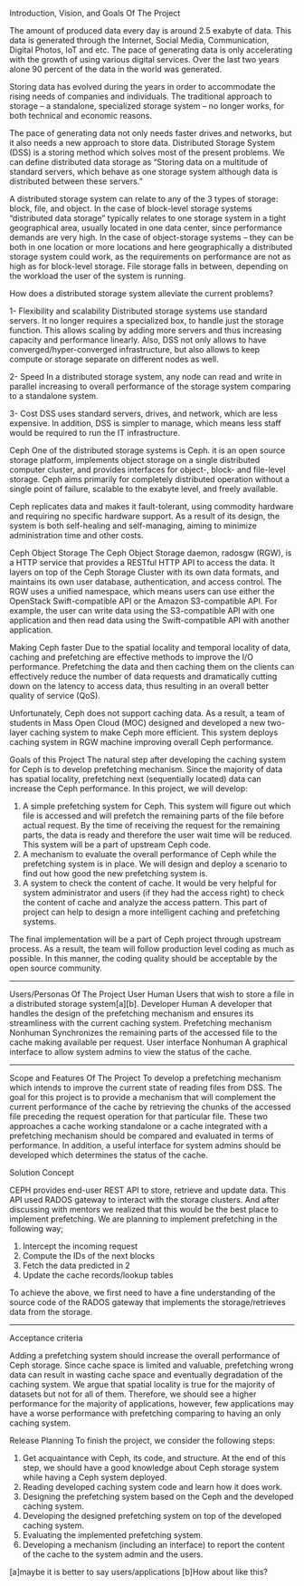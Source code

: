 ﻿Introduction, Vision, and Goals Of The Project


The amount of produced data every day is around 2.5 exabyte of data. This data is generated through the Internet, Social Media, Communication, Digital Photos, IoT and etc. The pace of generating data is only accelerating with the growth of using various digital services. Over the last two years alone 90 percent of the data in the world was generated.


Storing data has evolved during the years in order to accommodate the rising needs of companies and individuals. The traditional approach to storage – a standalone, specialized storage system – no longer works, for both technical and economic reasons. 


The pace of generating data not only needs faster drives and networks, but it also needs a new approach to store data. Distributed Storage System (DSS) is a storing method which solves most of the present problems. We can define distributed data storage as “Storing data on a multitude of standard servers, which behave as one storage system although data is distributed between these servers.”


A distributed storage system can relate to any of the 3 types of storage: block, file, and object. In the case of block-level storage systems “distributed data storage” typically relates to one storage system in a tight geographical area, usually located in one data center, since performance demands are very high. In the case of object-storage systems – they can be both in one location or more locations and here geographically a distributed storage system could work, as the requirements on performance are not as high as for block-level storage. File storage falls in between, depending on the workload the user of the system is running.


How does a distributed storage system alleviate the current problems?


1- Flexibility and scalability
Distributed storage systems use standard servers. It no longer requires a specialized box, to handle just the storage function. This allows scaling by adding more servers and thus increasing capacity and performance linearly. Also, DSS not only allows to have converged/hyper-converged infrastructure, but also allows to keep compute or storage separate on different nodes as well.


2- Speed
In a distributed storage system, any node can read and write in parallel increasing to overall performance of the storage system comparing to a standalone system.


3- Cost
 DSS uses standard servers, drives, and network, which are less expensive. In addition, DSS is simpler to manage, which means less staff would be required to run the IT infrastructure.


Ceph
One of the distributed storage systems is Ceph. it is an open source storage platform, implements object storage on a single distributed computer cluster, and provides interfaces for object-, block- and file-level storage. Ceph aims primarily for completely distributed operation without a single point of failure, scalable to the exabyte level, and freely available.


Ceph replicates data and makes it fault-tolerant, using commodity hardware and requiring no specific hardware support. As a result of its design, the system is both self-healing and self-managing, aiming to minimize administration time and other costs.


Ceph Object Storage
The Ceph Object Storage daemon, radosgw (RGW), is a HTTP service that provides a RESTful HTTP API to access the data. It layers on top of the Ceph Storage Cluster with its own data formats, and maintains its own user database, authentication, and access control. The RGW uses a unified namespace, which means users can use either the OpenStack Swift-compatible API or the Amazon S3-compatible API. For example, the user can write data using the S3-compatible API with one application and then read data using the Swift-compatible API with another application.


Making Ceph faster
Due to the spatial locality and temporal locality of data, caching and prefetching are effective methods to improve the I/O performance. Prefetching the data and then caching them on the clients can effectively reduce the number of data requests and dramatically cutting down on the latency to access data, thus resulting in an overall better quality of service (QoS).


Unfortunately, Ceph does not support caching data. As a result, a team of students in Mass Open Cloud (MOC) designed and developed a new two-layer caching system to make Ceph more efficient. This system deploys caching system in RGW machine improving overall Ceph performance.


Goals of this Project
The natural step after developing the caching system for Ceph is to develop prefetching mechanism. Since the majority of data has spatial locality, prefetching next (sequentially located) data can increase the Ceph performance. In this project, we will develop:
1. A simple prefetching system for Ceph. This system will figure out which file is accessed and will prefetch the remaining parts of the file before actual request. By the time of receiving the request for the remaining parts, the data is ready and therefore the user wait time will be reduced. This system will be a part of upstream Ceph code.
2. A mechanism to evaluate the overall performance of Ceph while the prefetching system is in place. We will design and deploy a scenario to find out how good the new prefetching system is.
3. A system to check the content of cache. It would be very helpful for system administrator and users (if they had the access right) to check the content of cache and analyze the access pattern. This part of project can help to design a more intelligent caching and prefetching systems.


The final implementation will be a part of Ceph project through upstream process. As a result, the team will follow production level coding as much as possible. In this manner, the coding quality should be acceptable by the open source community.










________________










Users/Personas Of The Project
User
	Human
	Users that wish to store a file in a distributed storage system[a][b].
	Developer
	Human
	A developer that handles the design of the prefetching mechanism and ensures its streamliness with the current caching system.
	Prefetching mechanism
	Nonhuman
	Synchronizes the remaining parts of the accessed file to the cache making available per request.
	User interface
	Nonhuman
	A graphical interface to allow system admins to view the status of the cache.
	



________________


Scope and Features Of The Project
To develop a prefetching mechanism which intends to improve the current state of reading files from DSS. The goal for this project is to provide a mechanism that will complement the current performance of the cache by retrieving the chunks of the accessed file preceding the request operation for that particular file. These two approaches a cache working standalone or a cache integrated with a prefetching mechanism should be compared and evaluated in terms of performance. In addition, a useful interface for system admins should be developed which determines the status of the cache.


Solution Concept


CEPH provides end-user REST API to store, retrieve and update data. This API used RADOS gateway to interact with the storage clusters. And after discussing with mentors we realized that this would be the best place to implement prefetching. We are planning to implement prefetching in the following way; 


1. Intercept the incoming request 
2. Compute the IDs of the next blocks
3. Fetch the data predicted in 2
4. Update the cache records/lookup tables


To achieve the above, we first need to have a fine understanding of the source code of the RADOS gateway that implements the storage/retrieves data from the storage. 






________________


Acceptance criteria


Adding a prefetching system should increase the overall performance of Ceph storage. Since cache space is limited and valuable, prefetching wrong data can result in wasting cache space and eventually degradation of the caching system. 
We argue that spatial locality is true for the majority of datasets but not for all of them. Therefore, we should see a higher performance for the majority of applications, however, few applications may have a worse performance with prefetching comparing to having an only caching system. 


Release Planning
To finish the project, we consider the following steps:
1. Get acquaintance with Ceph, its code, and structure. At the end of this step, we should have a good knowledge about Ceph storage system while having a Ceph system deployed.
2. Reading developed caching system code and learn how it does work.
3. Designing the prefetching system based on the Ceph and the developed caching system.
4. Developing the designed prefetching system on top of the developed caching system.
5. Evaluating the implemented prefetching system.
6. Developing a mechanism (including an interface) to report the content of the cache to the system admin and the users.




[a]maybe it is better to say users/applications
[b]How about like this?